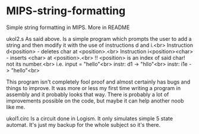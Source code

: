 # MIPS-string-formatting
Simple string formatting in MIPS. More in README

ukol2.s
As said above. Is a simple program which prompts the user to add a string and then modify it
with the use of instructions d and i.<br\>
Instruction d\<position\> - deletes char at \<position\>.<br\>
Instruction i\<position\>\<char\> - inserts \<char\> at \<position\>.<br\>
!! \<position\> is an index of said char! not its number.<br\>
i.e. input = "hello"<br\>
instr: d1 -> "hllo"<br\>
instr: i1e -> "hello"<br\>


This program isn't completely fool proof and almost certainly has bugs and things to improve.
It was more or less my first time writing a program in assembly and it probably looks that way.
There is probably a lot of improvements possible on the code, but maybe it can help another 
noob like me.

ukol1.circ
Is a circuit done in Logism. It only simulates simple 5 state automat.
It's just my backup for the whole subject so it's there.
